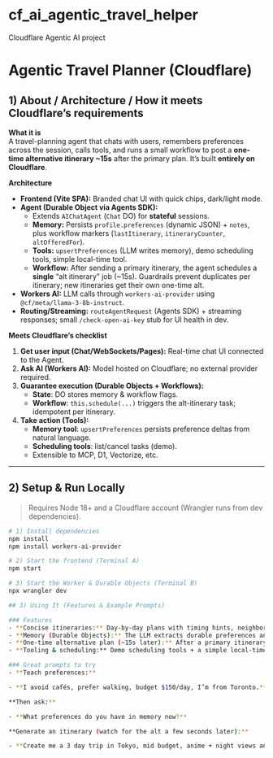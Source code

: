 # cf_ai_agentic_travel_helper
Cloudflare Agentic AI project

# Agentic Travel Planner (Cloudflare)

## 1) About / Architecture / How it meets Cloudflare’s requirements

**What it is**  
A travel-planning agent that chats with users, remembers preferences across the session, calls tools, and runs a small workflow to post a **one-time alternative itinerary ~15s** after the primary plan. It’s built **entirely on Cloudflare**.

**Architecture**
- **Frontend (Vite SPA):** Branded chat UI with quick chips, dark/light mode.
- **Agent (Durable Object via Agents SDK):**
  - Extends `AIChatAgent` (`Chat` DO) for **stateful** sessions.
  - **Memory:** Persists `profile.preferences` (dynamic JSON) + `notes`, plus workflow markers (`lastItinerary`, `itineraryCounter`, `altOfferedFor`).
  - **Tools:** `upsertPreferences` (LLM writes memory), demo scheduling tools, simple local-time tool.
  - **Workflow:** After sending a primary itinerary, the agent schedules a **single** “alt itinerary” job (~15s). Guardrails prevent duplicates per itinerary; new itineraries get their own one-time alt.
- **Workers AI:** LLM calls through `workers-ai-provider` using `@cf/meta/llama-3-8b-instruct`.
- **Routing/Streaming:** `routeAgentRequest` (Agents SDK) + streaming responses; small `/check-open-ai-key` stub for UI health in dev.

**Meets Cloudflare’s checklist**
1) **Get user input (Chat/WebSockets/Pages):** Real-time chat UI connected to the Agent.  
2) **Ask AI (Workers AI):** Model hosted on Cloudflare; no external provider required.  
3) **Guarantee execution (Durable Objects + Workflows):**  
   - **State**: DO stores memory & workflow flags.  
   - **Workflow**: `this.schedule(...)` triggers the alt-itinerary task; idempotent per itinerary.  
4) **Take action (Tools):**  
   - **Memory tool**: `upsertPreferences` persists preference deltas from natural language.  
   - **Scheduling tools**: list/cancel tasks (demo).  
   - Extensible to MCP, D1, Vectorize, etc.

---

## 2) Setup & Run Locally

> Requires Node 18+ and a Cloudflare account (Wrangler runs from dev dependencies).

```bash
# 1) Install dependencies
npm install
npm install workers-ai-provider

# 2) Start the frontend (Terminal A)
npm start

# 3) Start the Worker & Durable Objects (Terminal B)
npx wrangler dev

## 3) Using It (Features & Example Prompts)

### Features
- **Concise itineraries:** Day-by-day plans with timing hints, neighborhoods, and a simple budget band.
- **Memory (Durable Objects):** The LLM extracts durable preferences and calls `upsertPreferences`. These are summarized back into the system context on later turns.
- **One-time alternative plan (~15s later):** After a primary itinerary, the agent posts a **single** alternative for that itinerary. If you request another itinerary later, it will schedule one more (still one-per-itinerary).
- **Tooling & scheduling:** Demo scheduling tools + a simple local-time tool. Easy to extend (weather, bookings, MCP, etc.).

### Great prompts to try
- **Teach preferences:**  

- **I avoid cafés, prefer walking, budget $150/day, I’m from Toronto.**

**Then ask:**

- **What preferences do you have in memory now?**

**Generate an itinerary (watch for the alt a few seconds later):**

- **Create me a 3 day trip in Tokyo, mid budget, anime + night views and I like walking alot and any type of food is ok.**

